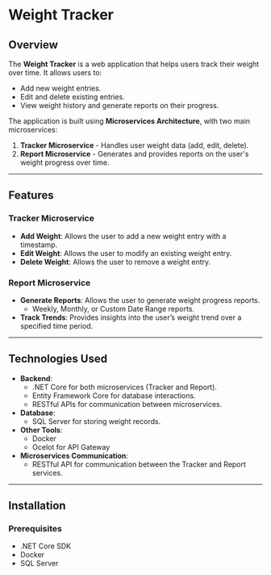 # Weight Tracker

## Overview

The **Weight Tracker** is a web application that helps users track their weight over time. It allows users to:

- Add new weight entries.
- Edit and delete existing entries.
- View weight history and generate reports on their progress.

The application is built using **Microservices Architecture**, with two main microservices:

1. **Tracker Microservice** - Handles user weight data (add, edit, delete).
2. **Report Microservice** - Generates and provides reports on the user's weight progress over time.

---

## Features

### Tracker Microservice

- **Add Weight**: Allows the user to add a new weight entry with a timestamp.
- **Edit Weight**: Allows the user to modify an existing weight entry.
- **Delete Weight**: Allows the user to remove a weight entry.

### Report Microservice

- **Generate Reports**: Allows the user to generate weight progress reports.
  - Weekly, Monthly, or Custom Date Range reports.
- **Track Trends**: Provides insights into the user’s weight trend over a specified time period.

---

## Technologies Used

- **Backend**:
  - .NET Core for both microservices (Tracker and Report).
  - Entity Framework Core for database interactions.
  - RESTful APIs for communication between microservices.
- **Database**:
  - SQL Server for storing weight records.
- **Other Tools**:
  - Docker
  - Ocelot for API Gateway
- **Microservices Communication**:
  - RESTful API for communication between the Tracker and Report services.

---

## Installation

### Prerequisites

- .NET Core SDK
- Docker
- SQL Server
